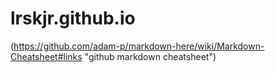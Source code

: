 # lrskjr.github.io
(https://github.com/adam-p/markdown-here/wiki/Markdown-Cheatsheet#links "github markdown cheatsheet")
